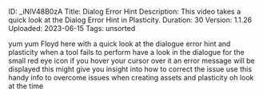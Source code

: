 ID: _iNlV48B0zA
Title: Dialog Error Hint
Description: This video takes a quick look at the Dialog Error Hint in Plasticity.
Duration: 30
Version: 1.1.26
Uploaded: 2023-06-15
Tags: unsorted

yum yum Floyd here with a quick look at
the dialogue error hint and plasticity
when a tool fails to perform have a look
in the dialogue for the small red eye
icon if you hover your cursor over it an
error message will be displayed this
might give you insight into how to
correct the issue use this handy info to
overcome issues when creating assets and
plasticity oh look at the time
